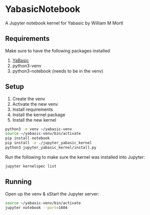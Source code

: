 # YabasicNotebook
A Jupyter notebook kernel for Yabasic by William M Mortl

## Requirements
Make sure to have the following packages installed

1. [YaBasic](https://2484.de/yabasic/)
1. python3-venv
1. python3-notebook (needs to be in the venv)

## Setup

1. Create the venv
1. Activate the new venv
1. Install requirements
1. Install the kernel package
1. Install the new kernel

```bash
python3 -m venv ~/yabasic-venv
source ~/yabasic-venv/bin/activate
pip install notebook
pip install -e ./jupyter_yabasic_kernel
python3 jupyter_yabasic_kernel/install.py
```

Run the following to make sure the kernel was installed into Jupyter:

```bash
jupyter kernelspec list
```

## Running

Open up the venv & sStart the Jupyter server:

```bash
source ~/yabasic-venv/bin/activate
jupyter notebook --port=1604
```
